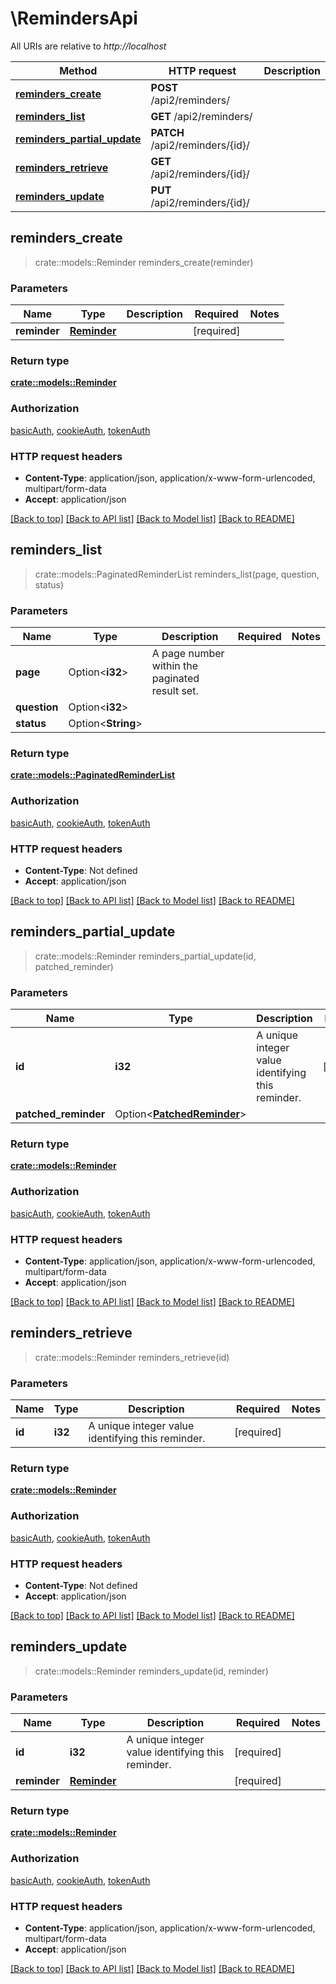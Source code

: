 # \RemindersApi

All URIs are relative to *http://localhost*

Method | HTTP request | Description
------------- | ------------- | -------------
[**reminders_create**](RemindersApi.md#reminders_create) | **POST** /api2/reminders/ | 
[**reminders_list**](RemindersApi.md#reminders_list) | **GET** /api2/reminders/ | 
[**reminders_partial_update**](RemindersApi.md#reminders_partial_update) | **PATCH** /api2/reminders/{id}/ | 
[**reminders_retrieve**](RemindersApi.md#reminders_retrieve) | **GET** /api2/reminders/{id}/ | 
[**reminders_update**](RemindersApi.md#reminders_update) | **PUT** /api2/reminders/{id}/ | 



## reminders_create

> crate::models::Reminder reminders_create(reminder)


### Parameters


Name | Type | Description  | Required | Notes
------------- | ------------- | ------------- | ------------- | -------------
**reminder** | [**Reminder**](Reminder.md) |  | [required] |

### Return type

[**crate::models::Reminder**](Reminder.md)

### Authorization

[basicAuth](../README.md#basicAuth), [cookieAuth](../README.md#cookieAuth), [tokenAuth](../README.md#tokenAuth)

### HTTP request headers

- **Content-Type**: application/json, application/x-www-form-urlencoded, multipart/form-data
- **Accept**: application/json

[[Back to top]](#) [[Back to API list]](../README.md#documentation-for-api-endpoints) [[Back to Model list]](../README.md#documentation-for-models) [[Back to README]](../README.md)


## reminders_list

> crate::models::PaginatedReminderList reminders_list(page, question, status)


### Parameters


Name | Type | Description  | Required | Notes
------------- | ------------- | ------------- | ------------- | -------------
**page** | Option<**i32**> | A page number within the paginated result set. |  |
**question** | Option<**i32**> |  |  |
**status** | Option<**String**> |  |  |

### Return type

[**crate::models::PaginatedReminderList**](PaginatedReminderList.md)

### Authorization

[basicAuth](../README.md#basicAuth), [cookieAuth](../README.md#cookieAuth), [tokenAuth](../README.md#tokenAuth)

### HTTP request headers

- **Content-Type**: Not defined
- **Accept**: application/json

[[Back to top]](#) [[Back to API list]](../README.md#documentation-for-api-endpoints) [[Back to Model list]](../README.md#documentation-for-models) [[Back to README]](../README.md)


## reminders_partial_update

> crate::models::Reminder reminders_partial_update(id, patched_reminder)


### Parameters


Name | Type | Description  | Required | Notes
------------- | ------------- | ------------- | ------------- | -------------
**id** | **i32** | A unique integer value identifying this reminder. | [required] |
**patched_reminder** | Option<[**PatchedReminder**](PatchedReminder.md)> |  |  |

### Return type

[**crate::models::Reminder**](Reminder.md)

### Authorization

[basicAuth](../README.md#basicAuth), [cookieAuth](../README.md#cookieAuth), [tokenAuth](../README.md#tokenAuth)

### HTTP request headers

- **Content-Type**: application/json, application/x-www-form-urlencoded, multipart/form-data
- **Accept**: application/json

[[Back to top]](#) [[Back to API list]](../README.md#documentation-for-api-endpoints) [[Back to Model list]](../README.md#documentation-for-models) [[Back to README]](../README.md)


## reminders_retrieve

> crate::models::Reminder reminders_retrieve(id)


### Parameters


Name | Type | Description  | Required | Notes
------------- | ------------- | ------------- | ------------- | -------------
**id** | **i32** | A unique integer value identifying this reminder. | [required] |

### Return type

[**crate::models::Reminder**](Reminder.md)

### Authorization

[basicAuth](../README.md#basicAuth), [cookieAuth](../README.md#cookieAuth), [tokenAuth](../README.md#tokenAuth)

### HTTP request headers

- **Content-Type**: Not defined
- **Accept**: application/json

[[Back to top]](#) [[Back to API list]](../README.md#documentation-for-api-endpoints) [[Back to Model list]](../README.md#documentation-for-models) [[Back to README]](../README.md)


## reminders_update

> crate::models::Reminder reminders_update(id, reminder)


### Parameters


Name | Type | Description  | Required | Notes
------------- | ------------- | ------------- | ------------- | -------------
**id** | **i32** | A unique integer value identifying this reminder. | [required] |
**reminder** | [**Reminder**](Reminder.md) |  | [required] |

### Return type

[**crate::models::Reminder**](Reminder.md)

### Authorization

[basicAuth](../README.md#basicAuth), [cookieAuth](../README.md#cookieAuth), [tokenAuth](../README.md#tokenAuth)

### HTTP request headers

- **Content-Type**: application/json, application/x-www-form-urlencoded, multipart/form-data
- **Accept**: application/json

[[Back to top]](#) [[Back to API list]](../README.md#documentation-for-api-endpoints) [[Back to Model list]](../README.md#documentation-for-models) [[Back to README]](../README.md)

